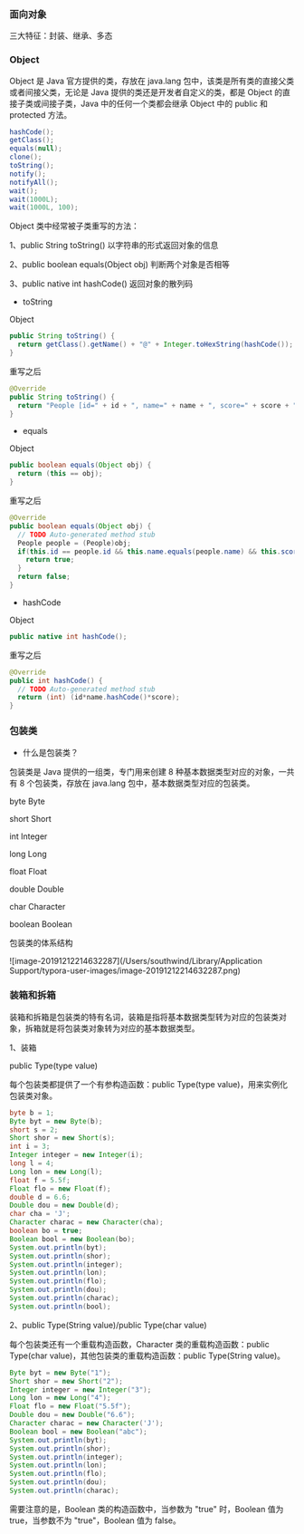 ### 面向对象

三大特征：封装、继承、多态



### Object

Object 是 Java 官方提供的类，存放在 java.lang 包中，该类是所有类的直接父类或者间接父类，无论是 Java 提供的类还是开发者自定义的类，都是 Object 的直接子类或间接子类，Java 中的任何一个类都会继承 Object 中的 public 和 protected 方法。

```java
hashCode();
getClass();
equals(null);
clone();
toString();
notify();
notifyAll();
wait();
wait(1000L);
wait(1000L, 100);
```

Object 类中经常被子类重写的方法：

1、public String toString()						以字符串的形式返回对象的信息

2、public boolean equals(Object obj)	判断两个对象是否相等

3、public native int hashCode()			  返回对象的散列码



- toString

Object

```java
public String toString() {
  return getClass().getName() + "@" + Integer.toHexString(hashCode());
}
```

重写之后

```java
@Override
public String toString() {
  return "People [id=" + id + ", name=" + name + ", score=" + score + "]";
}
```



- equals

Object

```java
public boolean equals(Object obj) {
  return (this == obj);
}
```

重写之后

```java
@Override
public boolean equals(Object obj) {
  // TODO Auto-generated method stub
  People people = (People)obj;
  if(this.id == people.id && this.name.equals(people.name) && this.score.equals(people.score)) {
    return true;
  }
  return false;
}
```



- hashCode

Object

```java
public native int hashCode();
```

重写之后

```java
@Override
public int hashCode() {
  // TODO Auto-generated method stub
  return (int) (id*name.hashCode()*score);
}
```



### 包装类

- 什么是包装类？

包装类是 Java 提供的一组类，专门用来创建 8 种基本数据类型对应的对象，一共有 8 个包装类，存放在 java.lang   包中，基本数据类型对应的包装类。

byte				Byte

short			  Short

int				   Integer

long			   Long

float			  Float

double         Double

char			 Character

boolean      Boolean

包装类的体系结构

![image-20191212214632287](/Users/southwind/Library/Application Support/typora-user-images/image-20191212214632287.png)



### 装箱和拆箱

装箱和拆箱是包装类的特有名词，装箱是指将基本数据类型转为对应的包装类对象，拆箱就是将包装类对象转为对应的基本数据类型。

1、装箱

public Type(type value)

每个包装类都提供了一个有参构造函数：public Type(type value)，用来实例化包装类对象。

```java
byte b = 1;
Byte byt = new Byte(b);
short s = 2;
Short shor = new Short(s);
int i = 3;
Integer integer = new Integer(i);
long l = 4;
Long lon = new Long(l);
float f = 5.5f;
Float flo = new Float(f);
double d = 6.6;
Double dou = new Double(d);
char cha = 'J';
Character charac = new Character(cha);
boolean bo = true;
Boolean bool = new Boolean(bo);
System.out.println(byt);
System.out.println(shor);
System.out.println(integer);
System.out.println(lon);
System.out.println(flo);
System.out.println(dou);
System.out.println(charac);
System.out.println(bool);
```

2、public Type(String value)/public Type(char value)

每个包装类还有一个重载构造函数，Character 类的重载构造函数：public Type(char value)，其他包装类的重载构造函数：public Type(String value)。

```java
Byte byt = new Byte("1");
Short shor = new Short("2");
Integer integer = new Integer("3");
Long lon = new Long("4");
Float flo = new Float("5.5f");
Double dou = new Double("6.6");
Character charac = new Character('J');
Boolean bool = new Boolean("abc");
System.out.println(byt);
System.out.println(shor);
System.out.println(integer);
System.out.println(lon);
System.out.println(flo);
System.out.println(dou);
System.out.println(charac);
```

需要注意的是，Boolean 类的构造函数中，当参数为 "true" 时，Boolean 值为 true，当参数不为 "true"，Boolean 值为 false。

